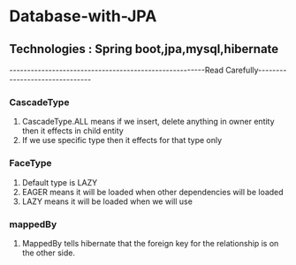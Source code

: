 # Database-with-JPA
## Technologies : Spring boot,jpa,mysql,hibernate
-------------------------------------------------------Read Carefully-------------------------------
### CascadeType
1. CascadeType.ALL means if we insert, delete anything in owner entity then it effects in child entity
2. If we use specific type then it effects for that type only

### FaceType
1. Default type is LAZY
2. EAGER means it will be loaded when other dependencies will be loaded 
3. LAZY means it will be loaded when we will use 

### mappedBy
1. MappedBy tells hibernate that the foreign key for the relationship is on the other side.
